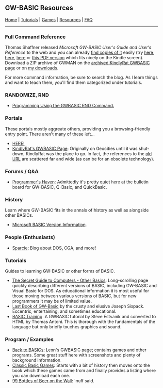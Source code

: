 ## GW-BASIC Resources

[Home](https://gw-basic.com) | [Tutorials](Tutorials.md) | [Games](Games.md) | [Resources](Resources.md) | [FAQ](FAQ.md)

---

### Full Command Reference

Thomas Shaffner released *Microsoft GW-BASIC User's Guide and User's Reference* to the web and you can already [find copies of it](http://www.google.com/search?q=gw-basic+user+guide) easily (try [here](http://www.xs4all.nl/~hwiegman/gw-man/), [here](http://www.antonis.de/qbebooks/gwbasman/), [here](http://200.68.11.219/utiles/utiles/Descargas/Tutotial%20GW-BASIC/GW-MAN/) or [this PDF version](http://www.divonasperi.it/divona/tam/tecnologia/dow-all/GW%20Basic%20(inglese).pdf) which fits nicely on the Kindle screen). Download a ZIP archive of GWMAN on the [archived KindlyRat GWBASIC page](http://web.archive.org/web/20160304002711/http://www.basicprogramming.org/warehouse/kindly/GWBASIC.html) or on [my downloads](Download.md).

For more command information, be sure to search the blog. As I learn things and want to teach them, you'll find them categorized under tutorials.

### RANDOMIZE, RND

- [Programming Using the GWBASIC RND Command.](http://web.archive.org/web/20160304002711/http://www.associatedcontent.com/article/438656/programming_using_the_gwbasic_rnd_command.html?cat=15)

### Portals

These portals mostly aggreate others, providing you a browsing-friendly entry point.  There aren't many of these left...

- [HERE!](https://gw-basic.com)
- [KindlyRat's GWBASIC Page](http://www.basicprogramming.org/warehouse/kindly/GWBASIC.html): Originally on Geocities until it was shut-down, KindlyRat was the place to go. In fact, the references to the [old URL](http://www.geocities.com/KindlyRat/GWBASIC.html) are scattered far and wide (as can be for an obsolete technology).

### Forums / Q&A

- [Programmer's Haven](http://codecraft.proboards.com/index.cgi?board=qbasic): Admittedly it's pretty quiet here at the bulletin board for GW-BASIC, Q-Basic, and QuickBasic.

### History

Learn where GW-BASIC fits in the annals of history as well as alongside other BASICs.

- [Microsoft BASIC Version Information](http://web.archive.org/web/20160302195326/http://www.emsps.com/oldtools/msbasv.htm).

### People (Enthusiasts)

- [Sparcie](https://sparcie.wordpress.com/): Blog about DOS, CGA, and more!

### Tutorials

Guides to learning GW-BASIC or other forms of BASIC.

- [The Secret Guide to Computers - Other Basics](http://www.secretguide.net/read/index.php?filename=other_basics):  Long-scrolling page quickly describing different versions of BASIC, including GW-BASIC and Visual Basic for DOS. As educational information it is most useful for those moving between various versions of BASIC, but for new programmers it may be of limited value.
- [Last Book of GW-Basic](http://web.archive.org/web/20160302195326/http://www.geocities.ws/joseph_sixpack/bindex.html) by the crusty and elusive Joseph Sixpack. Eccentric, entertaining, and sometimes educational.
- [BASIC Training](http://www.o-bizz.de/qbtuts/gw-train/index.htm): A GWBASIC tutorial by Steve Estvanik and converted to HTML by Thomas Antoni. This is thorough with the fundamentals of the language but only briefly touches graphics and sound.

### Program / Examples

- [Back to BASICs](http://peyre.byethost8.com/GWBASIC/): Leon's GWBASIC page; contains games and other programs. Some great stuff here with screenshots and plenty of background information.
- [Classic Basic Games](http://www.moorecad.com/classicbasic/index.html): Starts with a bit of history then moves onto the book which these games came from and finally provides a listing where you can download each one.
- [99 Bottles of Beer on the Wall](http://99-bottles-of-beer.net/language-gw-basic-743.html): 'nuff said.
